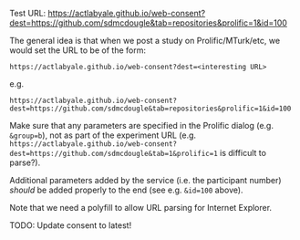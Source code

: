 Test URL: https://actlabyale.github.io/web-consent?dest=https://github.com/sdmcdougle&tab=repositories&prolific=1&id=100

The general idea is that when we post a study on Prolific/MTurk/etc, we would set the URL to be of the form:

```
https://actlabyale.github.io/web-consent?dest=<interesting URL>
```

e.g.

```
https://actlabyale.github.io/web-consent?dest=https://github.com/sdmcdougle&tab=repositories&prolific=1&id=100
```

Make sure that any parameters are specified in the Prolific dialog (e.g. `&group=b`), not as part of the experiment URL (e.g. `https://actlabyale.github.io/web-consent?dest=https://github.com/sdmcdougle&tab=1&prolific=1` is difficult to parse?).

Additional parameters added by the service (i.e. the participant number) _should_ be added properly to the end (see e.g. `&id=100` above).

Note that we need a polyfill to allow URL parsing for Internet Explorer.

TODO: Update consent to latest!
